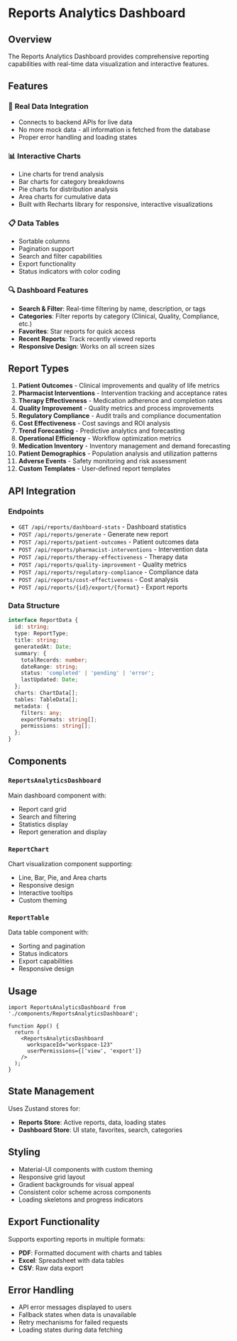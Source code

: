 # Reports Analytics Dashboard

## Overview

The Reports Analytics Dashboard provides comprehensive reporting capabilities with real-time data visualization and interactive features.

## Features

### 🎯 **Real Data Integration**

- Connects to backend APIs for live data
- No more mock data - all information is fetched from the database
- Proper error handling and loading states

### 📊 **Interactive Charts**

- Line charts for trend analysis
- Bar charts for category breakdowns
- Pie charts for distribution analysis
- Area charts for cumulative data
- Built with Recharts library for responsive, interactive visualizations

### 📋 **Data Tables**

- Sortable columns
- Pagination support
- Search and filter capabilities
- Export functionality
- Status indicators with color coding

### 🔍 **Dashboard Features**

- **Search & Filter**: Real-time filtering by name, description, or tags
- **Categories**: Filter reports by category (Clinical, Quality, Compliance, etc.)
- **Favorites**: Star reports for quick access
- **Recent Reports**: Track recently viewed reports
- **Responsive Design**: Works on all screen sizes

## Report Types

1. **Patient Outcomes** - Clinical improvements and quality of life metrics
2. **Pharmacist Interventions** - Intervention tracking and acceptance rates
3. **Therapy Effectiveness** - Medication adherence and completion rates
4. **Quality Improvement** - Quality metrics and process improvements
5. **Regulatory Compliance** - Audit trails and compliance documentation
6. **Cost Effectiveness** - Cost savings and ROI analysis
7. **Trend Forecasting** - Predictive analytics and forecasting
8. **Operational Efficiency** - Workflow optimization metrics
9. **Medication Inventory** - Inventory management and demand forecasting
10. **Patient Demographics** - Population analysis and utilization patterns
11. **Adverse Events** - Safety monitoring and risk assessment
12. **Custom Templates** - User-defined report templates

## API Integration

### Endpoints

- `GET /api/reports/dashboard-stats` - Dashboard statistics
- `POST /api/reports/generate` - Generate new report
- `POST /api/reports/patient-outcomes` - Patient outcomes data
- `POST /api/reports/pharmacist-interventions` - Intervention data
- `POST /api/reports/therapy-effectiveness` - Therapy data
- `POST /api/reports/quality-improvement` - Quality metrics
- `POST /api/reports/regulatory-compliance` - Compliance data
- `POST /api/reports/cost-effectiveness` - Cost analysis
- `POST /api/reports/{id}/export/{format}` - Export reports

### Data Structure

```typescript
interface ReportData {
  id: string;
  type: ReportType;
  title: string;
  generatedAt: Date;
  summary: {
    totalRecords: number;
    dateRange: string;
    status: 'completed' | 'pending' | 'error';
    lastUpdated: Date;
  };
  charts: ChartData[];
  tables: TableData[];
  metadata: {
    filters: any;
    exportFormats: string[];
    permissions: string[];
  };
}
```

## Components

### `ReportsAnalyticsDashboard`

Main dashboard component with:

- Report card grid
- Search and filtering
- Statistics display
- Report generation and display

### `ReportChart`

Chart visualization component supporting:

- Line, Bar, Pie, and Area charts
- Responsive design
- Interactive tooltips
- Custom theming

### `ReportTable`

Data table component with:

- Sorting and pagination
- Status indicators
- Export capabilities
- Responsive design

## Usage

```tsx
import ReportsAnalyticsDashboard from './components/ReportsAnalyticsDashboard';

function App() {
  return (
    <ReportsAnalyticsDashboard
      workspaceId="workspace-123"
      userPermissions={['view', 'export']}
    />
  );
}
```

## State Management

Uses Zustand stores for:

- **Reports Store**: Active reports, data, loading states
- **Dashboard Store**: UI state, favorites, search, categories

## Styling

- Material-UI components with custom theming
- Responsive grid layout
- Gradient backgrounds for visual appeal
- Consistent color scheme across components
- Loading skeletons and progress indicators

## Export Functionality

Supports exporting reports in multiple formats:

- **PDF**: Formatted document with charts and tables
- **Excel**: Spreadsheet with data tables
- **CSV**: Raw data export

## Error Handling

- API error messages displayed to users
- Fallback states when data is unavailable
- Retry mechanisms for failed requests
- Loading states during data fetching
